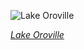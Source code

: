 
![Lake Oroville](https://upload.wikimedia.org/wikipedia/commons/thumb/4/44/Boats_on_Lake_Oroville_during_the_2021_drought.jpg/599px-Boats_on_Lake_Oroville_during_the_2021_drought.jpg)

*[Lake Oroville](https://wikipedia.org/wiki/File:Boats_on_Lake_Oroville_during_the_2021_drought.jpg)*
